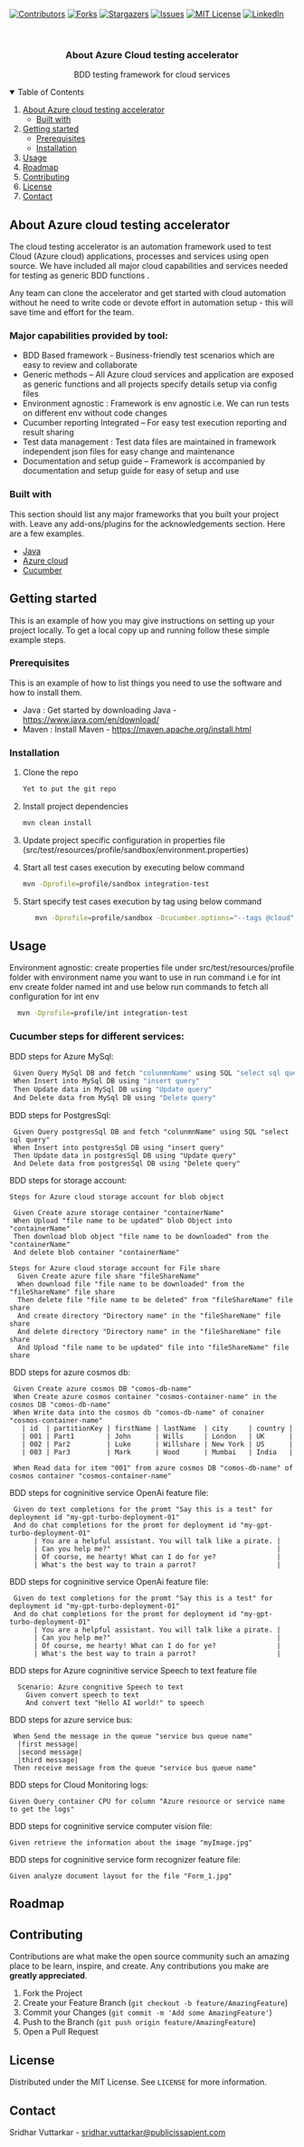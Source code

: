 <!--
*** Thanks for checking out the best-README-Template. If you have a suggestion
*** that would make this better, please fork the repo and create a pull request
*** or simply open an issue with the tag "enhancement".
*** Thanks again! Now go create something AMAZING! :D
-->



<!-- PROJECT SHIELDS -->
<!--
*** I'm using markdown "reference style" links for readability.
*** Reference links are enclosed in brackets [ ] instead of parentheses ( ).
*** See the bottom of this document for the declaration of the reference variables
*** for contributors-url, forks-url, etc. This is an optional, concise syntax you may use.
*** https://www.markdownguide.org/basic-syntax/#reference-style-links
-->
[![Contributors][contributors-shield]][contributors-url]
[![Forks][forks-shield]][forks-url]
[![Stargazers][stars-shield]][stars-url]
[![Issues][issues-shield]][issues-url]
[![MIT License][license-shield]][license-url]
[![LinkedIn][linkedin-shield]][linkedin-url]




<!-- PROJECT LOGO -->
<br />
<p align="center">

  <h3 align="center">About Azure Cloud testing accelerator</h3>
  <p align="center">
    BDD testing framework for cloud services
  </p>


<!-- TABLE OF CONTENTS -->
<details open="open">
  <summary>Table of Contents</summary>
  <ol>
    <li>
      <a href="#about-the-project">About Azure cloud testing accelerator</a>
      <ul>
        <li><a href="#built-with">Built with</a></li>
      </ul>
    </li>
    <li>
      <a href="#getting-started">Getting started</a>
      <ul>
        <li><a href="#prerequisites">Prerequisites</a></li>
        <li><a href="#installation">Installation</a></li>
      </ul>
    </li>
    <li><a href="#usage">Usage</a></li>
    <li><a href="#roadmap">Roadmap</a></li>
    <li><a href="#contributing">Contributing</a></li>
    <li><a href="#license">License</a></li>
    <li><a href="#contact">Contact</a></li>
  </ol>
</details>



<!-- ABOUT THE PROJECT -->
## About Azure cloud testing accelerator


 
The cloud testing accelerator is an automation framework used to test Cloud  (Azure cloud) applications, processes and services using open source. We have included all major cloud capabilities and services needed for testing as generic BDD functions .

Any team can clone the accelerator and get started with cloud automation without he need to write code or devote effort in automation setup - this will save time and effort for the team.
 
### Major capabilities provided by tool:
* BDD Based framework - Business-friendly test scenarios which are easy to review and collaborate
* Generic methods – All Azure cloud services and application are exposed as generic functions and all projects specify details setup via config files
* Environment agnostic : Framework is env agnostic i.e. We can run tests on different env without code changes  
* Cucumber reporting Integrated – For easy test execution reporting and result sharing
* Test data management : Test data files are maintained in framework independent json files for easy change and maintenance
* Documentation and setup guide – Framework is accompanied by documentation and setup guide for easy of setup and use

### Built with

This section should list any major frameworks that you built your project with. Leave any add-ons/plugins for the acknowledgements section. Here are a few examples.
* [Java](https://www.java.com/en/)
* [Azure cloud](https://portal.azure.com/)
* [Cucumber](https://cucumber.io/)



<!-- GETTING STARTED -->
## Getting started

This is an example of how you may give instructions on setting up your project locally.
To get a local copy up and running follow these simple example steps.

### Prerequisites

This is an example of how to list things you need to use the software and how to install them.
* Java : Get started by downloading Java -  https://www.java.com/en/download/
* Maven : Install Maven - https://maven.apache.org/install.html

### Installation

1. Clone the repo
   ```sh
   Yet to put the git repo
   ```
2. Install project dependencies
   ```sh
   mvn clean install
   ```
3. Update project specific configuration in properties file (src/test/resources/profile/sandbox/environment.properties)

   
4. Start all test cases execution by executing below command 
   ```sh
   mvn -Dprofile=profile/sandbox integration-test
   ```
5. Start specify test cases execution by tag using below command 
   ```sh
      mvn -Dprofile=profile/sandbox -Dcucumber.options="--tags @cloud" integration-test
   ```
<!-- USAGE EXAMPLES -->
## Usage

Environment agnostic: create properties file under src/test/resources/profile folder with environment name you want to use in run command i.e for int env create folder named int and use below run commands to fetch all configuration for int env

 ```sh
   mvn -Dprofile=profile/int integration-test
   ```
   
   
### Cucumber steps for different services:

BDD steps for Azure MySql:
```sh
 Given Query MySql DB and fetch "colunmnName" using SQL "select sql query"
 When Insert into MySql DB using "insert query"
 Then Update data in MySql DB using "Update query"
 And Delete data from MySql DB using "Delete query"
```
BDD steps for PostgresSql:
```
 Given Query postgresSql DB and fetch "colunmnName" using SQL "select sql query"
 When Insert into postgresSql DB using "insert query"
 Then Update data in postgresSql DB using "Update query"
 And Delete data from postgresSql DB using "Delete query"
```
BDD steps for storage account:
```
Steps for Azure cloud storage account for blob object
 
 Given Create azure storage container "containerName"
 When Upload "file name to be updated" blob Object into "containerName"
 Then download blob object "file name to be downloaded" from the "containerName"
 And delete blob container "containerName"
 
Steps for Azure cloud storage account for File share
  Given Create azure file share "fileShareName"
  When download file "file name to be downloaded" from the "fileShareName" file share
  Then delete file "file name to be deleted" from "fileShareName" file share
  And create directory "Directory name" in the "fileShareName" file share
  And delete directory "Directory name" in the "fileShareName" file share
  And Upload "file name to be updated" file into "fileShareName" file share
```

BDD steps for azure cosmos db:
```
 Given Create azure cosmos DB "comos-db-name"
 When Create azure cosmos container "cosmos-container-name" in the cosmos DB "comos-db-name"
 When Write data into the cosmos db "comos-db-name" of conainer "cosmos-container-name"
   | id  | partitionKey | firstName | lastName  | city     | country |
   | 001 | Part1        | John      | Wills     | London   | UK      |
   | 002 | Par2         | Luke      | Willshare | New York | US      |
   | 003 | Par3         | Mark      | Wood      | Mumbai   | India   |

 When Read data for item "001" from azure cosmos DB "comos-db-name" of cosmos container "cosmos-container-name"

```

BDD steps for cogninitive service OpenAi feature file:
```
 Given do text completions for the promt "Say this is a test" for deployment id "my-gpt-turbo-deployment-01"
 And do chat completions for the promt for deployment id "my-gpt-turbo-deployment-01"
      | You are a helpful assistant. You will talk like a pirate. |
      | Can you help me?"                                         |
      | Of course, me hearty! What can I do for ye?               |
      | What's the best way to train a parrot?                    |
```

BDD steps for cogninitive service OpenAi feature file:
```
 Given do text completions for the promt "Say this is a test" for deployment id "my-gpt-turbo-deployment-01"
 And do chat completions for the promt for deployment id "my-gpt-turbo-deployment-01"
      | You are a helpful assistant. You will talk like a pirate. |
      | Can you help me?"                                         |
      | Of course, me hearty! What can I do for ye?               |
      | What's the best way to train a parrot?                    |
```

BDD steps for Azure cogninitive service Speech to text feature file
```
  Scenario: Azure congnitive Speech to text
    Given convert speech to text
    And convert text "Hello AI world!" to speech
```

BDD steps for azure service bus:
```
 When Send the message in the queue "service bus queue name"
  |first message|
  |second message|
  |third message|
 Then receive message from the queue "service bus queue name"
```

BDD steps for Cloud Monitoring logs:
```
Given Query container CPU for column "Azure resource or service name to get the logs"
```

BDD steps for cogninitive service computer vision file:
```
Given retrieve the information about the image "myImage.jpg"
```

BDD steps for cogninitive service form recognizer feature file:
```
Given analyze document layout for the file "Form_1.jpg"
```

<!-- ROADMAP -->
## Roadmap



<!-- CONTRIBUTING -->
## Contributing

Contributions are what make the open source community such an amazing place to be learn, inspire, and create. Any contributions you make are **greatly appreciated**.

1. Fork the Project
2. Create your Feature Branch (`git checkout -b feature/AmazingFeature`)
3. Commit your Changes (`git commit -m 'Add some AmazingFeature'`)
4. Push to the Branch (`git push origin feature/AmazingFeature`)
5. Open a Pull Request



<!-- LICENSE -->
## License

Distributed under the MIT License. See `LICENSE` for more information.



<!-- CONTACT -->
## Contact

Sridhar Vuttarkar - sridhar.vuttarkar@publicissapient.com




<!-- MARKDOWN LINKS & IMAGES -->
<!-- https://www.markdownguide.org/basic-syntax/#reference-style-links -->
[contributors-shield]: https://img.shields.io/github/contributors/othneildrew/Best-README-Template.svg?style=for-the-badge
[contributors-url]: https://github.com/othneildrew/Best-README-Template/graphs/contributors
[forks-shield]: https://img.shields.io/github/forks/othneildrew/Best-README-Template.svg?style=for-the-badge
[forks-url]: https://github.com/othneildrew/Best-README-Template/network/members
[stars-shield]: https://img.shields.io/github/stars/othneildrew/Best-README-Template.svg?style=for-the-badge
[stars-url]: https://github.com/othneildrew/Best-README-Template/stargazers
[issues-shield]: https://img.shields.io/github/issues/othneildrew/Best-README-Template.svg?style=for-the-badge
[issues-url]: https://github.com/othneildrew/Best-README-Template/issues
[license-shield]: https://img.shields.io/github/license/othneildrew/Best-README-Template.svg?style=for-the-badge
[license-url]: https://github.com/othneildrew/Best-README-Template/blob/master/LICENSE.txt
[linkedin-shield]: https://img.shields.io/badge/-LinkedIn-black.svg?style=for-the-badge&logo=linkedin&colorB=555
[linkedin-url]: https://linkedin.com/in/othneildrew
[product-screenshot]: images/screenshot.png
